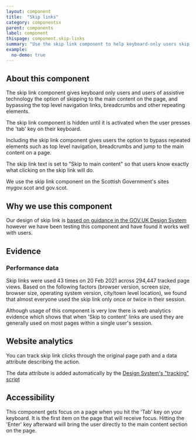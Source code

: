 ```yaml
---
layout: component
title:  "Skip links"
category: componentsx
parent: components
label: component
thispage: component.skip-links
summary: "Use the skip link component to help keyboard-only users skip to the main content on a page."
example:
  no-demo: true
---
```


## About this component

The skip link component gives keyboard only users and users of assistive technology the option of skipping to the main content on the page, and bypassing the top level navigation links, breadcrumbs and other repeating elements. 

The skip link component is hidden until it is activated when the user presses the 'tab' key on their keyboard.

Including the skip link component gives users the option to bypass repeated elements such as top level navigation, breadcrumbs and jump to the main content on a page.

The skip link text is set to "Skip to main content" so that users know exactly what clicking on the skip link will do.

We use the skip link component on the Scottish Government's sites mygov.scot and gov.scot.  

## Why we use this component

Our design of skip link is [based on guidance in the GOV.UK Design System](https://design-system.service.gov.uk/components/skip-link/) however we have been testing this component and have found it works well with users.

## Evidence

### Performance data

Skip links were used 43 times on 20 Feb 2021 across 294,447 tracked page views. Based on the following factors (browser version, screen size, browser size, operating system version, city/town level location), we found that almost everyone used the skip link only once or twice in their session.

Although usage of this component is very low there is web analytics evidence which shows that when 'Skip to content' links are used they are generally used on most pages within a single user's session. 

## Website analytics

You can track skip link clicks through the original page path and a data attribute describing the action.

The data attribute is added automatically by the [Design System's "tracking" script](/get-started/tracking/#skip-links)

## Accessibility

This component gets focus on a page when you hit the 'Tab' key on your keyboard. It is the first item on the page that will receive focus. Hitting the 'Enter' key afterward will bring the user directly to the main content section on the page. 
